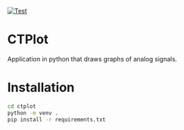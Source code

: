 [![Test](https://github.com/bartekbiz/ctplot/actions/workflows/test.yml/badge.svg)](https://github.com/bartekbiz/ctplot/actions/workflows/test.yml)

# CTPlot

Application in python that draws graphs of analog signals.

# Installation

```bash
cd ctplot
python -m venv .
pip install -r requirements.txt
```
